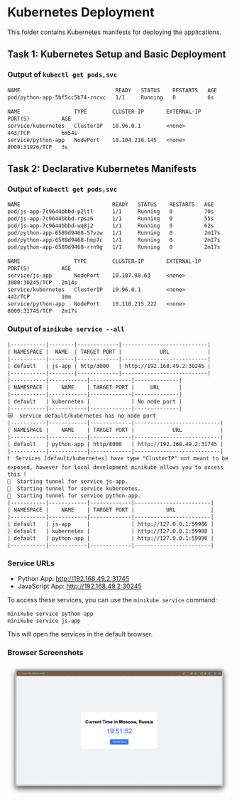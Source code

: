 # Kubernetes Deployment

This folder contains Kubernetes manifests for deploying the applications.

## Task 1: Kubernetes Setup and Basic Deployment

### Output of `kubectl get pods,svc`

```
NAME                              READY   STATUS    RESTARTS   AGE
pod/python-app-5bf5cc5b74-rncvc   1/1     Running   0          6s

NAME                 TYPE        CLUSTER-IP       EXTERNAL-IP   PORT(S)          AGE
service/kubernetes   ClusterIP   10.96.0.1        <none>        443/TCP          6m54s
service/python-app   NodePort    10.104.218.145   <none>        8000:31926/TCP   3s
```

## Task 2: Declarative Kubernetes Manifests

### Output of `kubectl get pods,svc`

```
NAME                             READY   STATUS    RESTARTS   AGE
pod/js-app-7c9644bbbd-p2ltl      1/1     Running   0          70s
pod/js-app-7c9644bbbd-rpsz6      1/1     Running   0          55s
pod/js-app-7c9644bbbd-wq8j2      1/1     Running   0          62s
pod/python-app-6589d9468-57vzw   1/1     Running   0          2m17s
pod/python-app-6589d9468-hmp7c   1/1     Running   0          2m17s
pod/python-app-6589d9468-rrn9g   1/1     Running   0          2m17s

NAME                 TYPE        CLUSTER-IP       EXTERNAL-IP   PORT(S)          AGE
service/js-app       NodePort    10.107.88.63     <none>        3000:30245/TCP   2m14s
service/kubernetes   ClusterIP   10.96.0.1        <none>        443/TCP          10m
service/python-app   NodePort    10.110.215.222   <none>        8000:31745/TCP   2m17s
```

### Output of `minikube service --all`

```
|-----------|--------|-------------|---------------------------|
| NAMESPACE |  NAME  | TARGET PORT |            URL            |
|-----------|--------|-------------|---------------------------|
| default   | js-app | http/3000   | http://192.168.49.2:30245 |
|-----------|--------|-------------|---------------------------|
|-----------|------------|-------------|--------------|
| NAMESPACE |    NAME    | TARGET PORT |     URL      |
|-----------|------------|-------------|--------------|
| default   | kubernetes |             | No node port |
|-----------|------------|-------------|--------------|
😿  service default/kubernetes has no node port
|-----------|------------|-------------|---------------------------|
| NAMESPACE |    NAME    | TARGET PORT |            URL            |
|-----------|------------|-------------|---------------------------|
| default   | python-app | http/8000   | http://192.168.49.2:31745 |
|-----------|------------|-------------|---------------------------|
❗  Services [default/kubernetes] have type "ClusterIP" not meant to be exposed, however for local development minikube allows you to access this !
🏃  Starting tunnel for service js-app.
🏃  Starting tunnel for service kubernetes.
🏃  Starting tunnel for service python-app.
|-----------|------------|-------------|------------------------|
| NAMESPACE |    NAME    | TARGET PORT |          URL           |
|-----------|------------|-------------|------------------------|
| default   | js-app     |             | http://127.0.0.1:59986 |
| default   | kubernetes |             | http://127.0.0.1:59988 |
| default   | python-app |             | http://127.0.0.1:59990 |
|-----------|------------|-------------|------------------------|
```

### Service URLs

- Python App: http://192.168.49.2:31745
- JavaScript App: http://192.168.49.2:30245

To access these services, you can use the `minikube service` command:

```
minikube service python-app
minikube service js-app
```

This will open the services in the default browser.

### Browser Screenshots

![Python App](./screenshots/1.png)
